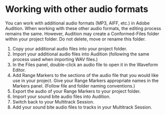 # Working with other audio formats

You can work with additional audio formats \(MP3, AIFF, etc.\) in Adobe Audition. When working with these other audio formats, the editing process remains the same. However, Audition may create a Conformed-Files folder within your project folder. Do not delete, move or rename this folder.

1. Copy your additional audio files into your project folder.
2. Import your additional audio files into Audition \(following the same process used when importing WAV files.\)
3. In the Files panel, double-click an audio file to open it in the Waveform Editor.
4. Add Range Markers to the sections of the audio file that you would like use in your project. Give your Range Markers appropriate names in the Markers panel. \(Follow file and folder naming conventions.\)
5. Export the audio of your Range Markers to your project folder.
6. Import your sound bite audio files into Audition.
7. Switch back to your Multitrack Session. 
8. Add your sound bite audio files to tracks in your Multitrack Session.



